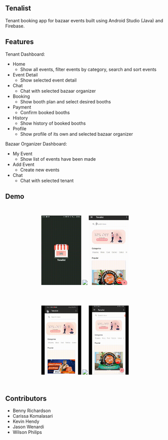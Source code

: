 ## Tenalist
Tenant booking app for bazaar events built using Android Studio (Java) and Firebase.


## Features
Tenant Dashboard:
* Home
  * Show all events, filter events by category, search and sort events
* Event Detail
  * Show selected event detail
* Chat
  * Chat with selected bazaar organizer
* Booking
  * Show booth plan and select desired booths 
* Payment
  * Confirm booked booths
* History
  * Show history of booked booths
* Profile
  * Show profile of its own and selected bazaar organizer

Bazaar Organizer Dashboard:
* My Event
  * Show list of events have been made
* Add Event
  * Create new events
* Chat
  * Chat with selected tenant


## Demo
<br>
<p align="center">
  <img src="docs/1.gif" width="25%">
  <img src="docs/2.gif" width="25%">
  <img src="docs/3.gif" width="25%">
</p>
<br>

<br>
<p align="center">
 <img src="docs/4.gif" width="25%">
 <img src="docs/5.gif" width="25%">
 <img src="docs/6.gif" width="25%">
</p>
<br>

## Contributors
* Benny Richardson
* Carissa Komalasari
* Kevin Hendy
* Jason Wenardi
* Wilson Philips
